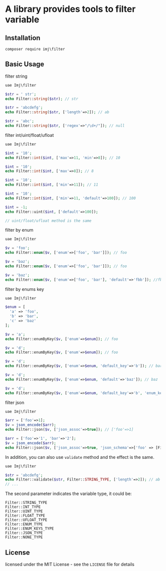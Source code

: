 
A library provides tools to filter variable
===========================

Installation
------------
```shell
composer require imj\filter
```

Basic Usage
------------

filter string
```php
uae Imj\filter

$str = ' str';
echo Filter::string($str); // str

$str = 'abcdefg';
echo Filter::string($str, ['length'=>2]); // ab

$str = 'abc';
echo Filter::string($str, ['regex'=>"/\d+/"]); // null
```

filter int/uint/float/ufloat
```php
uae Imj\filter

$int = '10';
echo Filter::int($int, ['max'=>11, 'min'=>8]); // 10

$int = '10';
echo Filter::int($int, ['max'=>8]); // 8

$int = '10';
echo Filter::int($int, ['min'=>11]); // 11

$int = '10';
echo Filter::int($int, ['min'=>11, 'default'=>100]); // 100

$int = -1;
echo Filter::uint($int, ['default'=>100]);

// uint/float/ufloat method is the same
```

filter by enum
```php
uae Imj\filter

$v = 'foo';
echo Filter::enum($v, ['enum'=>['foo', 'bar']]); // foo

$v = 'baz';
echo Filter::enum($v, ['enum'=>['foo', 'bar']]); // foo

$v = 'baz';
echo Filter::enum($v, ['enum'=>['foo', 'bar'], 'default'=>'fbb']); //fbb
```

filter by enums key
```php
uae Imj\filter

$enum = [
  'a' => 'foo',
  'b' => 'bar',
  'c' => 'baz'
];

$v = 'a';
echo Filter::enumByKey($v, ['enum'=>$enum]); // foo

$v = 'd';
echo Filter::enumByKey($v, ['enum'=>$enum]); // foo

$v = 'd';
echo Filter::enumByKey($v, ['enum'=>$enum, 'default_key'=>'b']); // bar

$v = 'd';
echo Filter::enumByKey($v, ['enum'=>$enum, 'default'=>'baz']); // baz

$v = 'd';
echo Filter::enumByKey($v, ['enum'=>$enum, 'default_key'=>'b', 'enum_key' => true]); // b
```

filter json
```php
uae Imj\filter

$arr = ['foo'=>1];
$v = json_encode($arr);
echo Filter::json($v, ['json_assoc'=>true]); // ['foo'=>1]

$arr = ['foo'=>'1', 'bar'=>'2'];
$v = json_encode($arr);
echo Filter::json($v, ['json_assoc'=>true, 'json_schema'=>['foo' => [Filter::UINT_TYPE]]]); // ['foo'=>1]
```

In addition, you can also use `validate` method and the effect is the same.
```php
uae Imj\filter

$str = 'abcdefg';
echo Filter::validate($str, Filter::STRING_TYPE, ['length'=>2]); // ab
// ...
```
The second parameter indicates the variable type, it could be:
```
Filter::STRING_TYPE
Filter::INT_TYPE
Filter::UINT_TYPE
Filter::FLOAT_TYPE
Filter::UFLOAT_TYPE
Filter::ENUM_TYPE
Filter::ENUM_KEYS_TYPE
Filter::JSON_TYPE
Filter::NONE_TYPE
```

License
------------

licensed under the MIT License - see the `LICENSE` file for details
